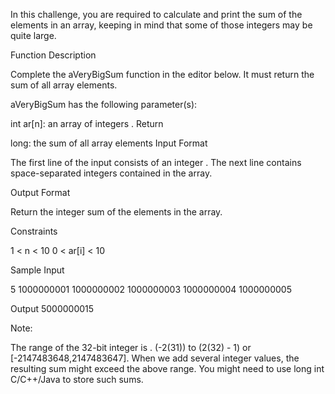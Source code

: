 In this challenge, you are required to calculate and print the sum of the elements in an array, keeping in mind that some of those integers may be quite large.

Function Description

Complete the aVeryBigSum function in the editor below. It must return the sum of all array elements.

aVeryBigSum has the following parameter(s):

int ar[n]: an array of integers .
Return

long: the sum of all array elements
Input Format

The first line of the input consists of an integer .
The next line contains space-separated integers contained in the array.

Output Format

Return the integer sum of the elements in the array.

Constraints

1 < n < 10
0 < ar[i] < 10

Sample Input

5
1000000001 1000000002 1000000003 1000000004 1000000005

Output
5000000015

Note:

The range of the 32-bit integer is .
(-2(31)) to (2(32) - 1) or [-2147483648,2147483647].
When we add several integer values, the resulting sum might exceed the above range. You might need to use long int C/C++/Java to store such sums.
